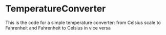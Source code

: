 # TemperatureConverter
This is the code for a simple temperature converter: from Celsius scale to Fahrenheit and Fahrenheit to Celsius in vice versa
